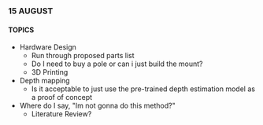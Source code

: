 ### 15 AUGUST

#### TOPICS
* Hardware Design
	* Run through proposed parts list
	* Do I need to buy a pole or can i just build the mount?
	* 3D Printing
* Depth mapping
	* Is it acceptable to just use the pre-trained depth estimation model as a proof of concept
* Where do I say, "Im not gonna do this method?"
	* Literature Review?